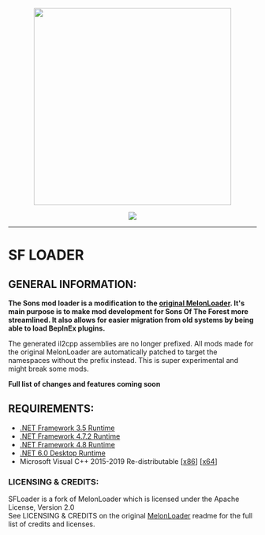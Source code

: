 
<p align="center">
  <a href="#"><img src="https://raw.githubusercontent.com/ToniMacaroni/SonsModLoader/master/Resources/basic_logo.svg" width="400"></a>
</p>

<p align="center">
	<a href="https://github.com/ToniMacaroni/SonsModLoader/releases/latest"><img src="https://img.shields.io/github/v/release/ToniMacaroni/SonsModLoader?label=latest&style=for-the-badge"></a>
</p>

---

<!-- <p>
	<h3 align="center"><a href="https://github.com/LavaGang/MelonLoader">Original Melonloader Repo</a></h3>
</p> -->

# SF LOADER
## GENERAL INFORMATION:
**The Sons mod loader is a modification to the [original MelonLoader](https://github.com/LavaGang/MelonLoader). It's main purpose is to make mod development for Sons Of The Forest more streamlined. It also allows for easier migration from old systems by being able to load BepInEx plugins.**

The generated il2cpp assemblies are no longer prefixed. All mods made for the original MelonLoader are automatically patched to target the namespaces without the prefix instead. This is super experimental and might break some mods.

**Full list of changes and features coming soon**

## REQUIREMENTS:

- [.NET Framework 3.5 Runtime](https://www.microsoft.com/en-us/download/details.aspx?id=21)
- [.NET Framework 4.7.2 Runtime](https://dotnet.microsoft.com/download/dotnet-framework/net472)
- [.NET Framework 4.8 Runtime](https://dotnet.microsoft.com/download/dotnet-framework/net48)
- [.NET 6.0 Desktop Runtime](https://dotnet.microsoft.com/en-us/download/dotnet/6.0#runtime-6.0.15)
- Microsoft Visual C++ 2015-2019 Re-distributable [[x86](https://aka.ms/vs/16/release/vc_redist.x86.exe)] [[x64](https://aka.ms/vs/16/release/vc_redist.x64.exe)]

### LICENSING & CREDITS:

SFLoader is a fork of MelonLoader which is licensed under the Apache License, Version 2.0   
See LICENSING & CREDITS on the original [MelonLoader](https://github.com/LavaGang/MelonLoader) readme for the full list of credits and licenses.
